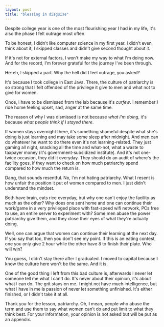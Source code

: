```yaml
---
layout: post
title: "blessing in disguise"
--- 
```


Despite college year is one of the most flourishing year I had in my life, it's also the phase I felt outrage most often.

To be honest, I didn't like computer science in my first year. I didn't even think about it, I skipped classes and didn't give second thought about it.

If it's not for external factors, I won't make my way to what I'm doing now. And for the record, I'm forever grateful for the journey I've been through.

He-eh, I skipped a part. Why the hell did I feel outrage, you asked?

It's because I took college in East Java. There, the culture of patriarchy is so strong that I felt offended of the privilege it give to men and what not to give for women.

Once, I have to be dismissed from the lab because it's _curfew_. I remember I ride home feeling upset, sad, anger at the same time.

The reason of why I was dismissed is not because _what I'm doing_, it's because _what people think if I stayed there_.

If women stays overnight there, it's something shameful despite what she's doing is just learning and may take some sleep after midnight. And men can do whatever he want to do there even it's not learning-related. They just gaming all night, snacking all the time and what-not, what a waste to taxpayer money (it's government-subsidized institute). And it's not one-twice occasion, they did it everyday. They should do an audit of where's the facility goes, if they want to check on how much patriarchy spend compared to how much the return is.

Dang, that sounds resentful. No, I'm not hating patriarchy. What I resent is how unfair the position it put of women compared to men. I just didn't understand the mindset.

Both have brain, eats rice everyday, but why one can't enjoy the facility as much as the other? Why does one sent home and one can continue their work/game in a very privileged place with fast-speed wifi network, PCs free to use, an entire server to experiment with? Some men abuse the power patriarchy give them, and they close their eyes of what they're actually doing.

Well, one can argue that women can continue their learning at the next day. If you say that too, then you don't see my point. If this is an eating contest, one you only give 2 hour while the other have 8 to finish their plate. Who will win?

You guess, I didn't stay there after I graduated. I moved to capital because I know the culture here won't be the same. And it is.

One of the good thing I left from this bad culture is, afterwards I never let someone tell me what I can't do. It's never about their opinion, it's about what I can do. The grit stays on me. I might not have much intelligence, but what I have in me is passion of never let something unfinished. It's either finished, or I didn't take it at all.

Thank you for the lesson, patriarchy. Oh, I mean, people who abuse the term and use them to say what women can't do and put limit to what they think best. For your information, your opinion is not asked but will be put as an appendix.